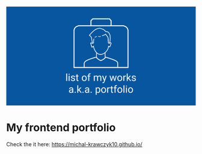 ![cover](https://github.com/michal-krawczyk10/portfolio/blob/master/src/assets/img/OGImage.png)

# My frontend portfolio

Check the it here: https://michal-krawczyk10.github.io/

